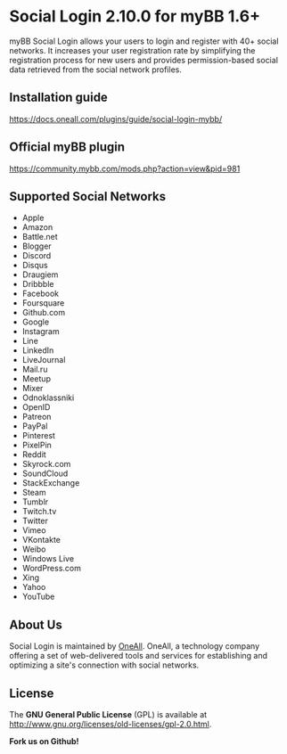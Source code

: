 
# Social Login 2.10.0 for myBB 1.6+
myBB Social Login allows your users to login and register with 40+ social networks. 
It increases your user registration rate by simplifying the registration process for 
new users and provides permission-based social data retrieved from the social network profiles.


## Installation guide
https://docs.oneall.com/plugins/guide/social-login-mybb/

## Official myBB plugin
https://community.mybb.com/mods.php?action=view&pid=981


## Supported Social Networks
* Apple
* Amazon
* Battle.net
* Blogger
* Discord
* Disqus
* Draugiem
* Dribbble
* Facebook
* Foursquare 
* Github.com
* Google
* Instagram
* Line
* LinkedIn
* LiveJournal
* Mail.ru
* Meetup
* Mixer
* Odnoklassniki
* OpenID
* Patreon
* PayPal
* Pinterest
* PixelPin
* Reddit
* Skyrock.com
* SoundCloud
* StackExchange
* Steam
* Tumblr
* Twitch.tv
* Twitter
* Vimeo
* VKontakte
* Weibo
* Windows Live
* WordPress.com
* Xing
* Yahoo
* YouTube

## About Us
Social Login is maintained by [OneAll](https://www.oneall.com). OneAll, a technology company offering a set of 
web-delivered tools and services for establishing and optimizing a site's connection with social networks.

## License
The **GNU General Public License** (GPL) is available at http://www.gnu.org/licenses/old-licenses/gpl-2.0.html.


**Fork us on Github!**
